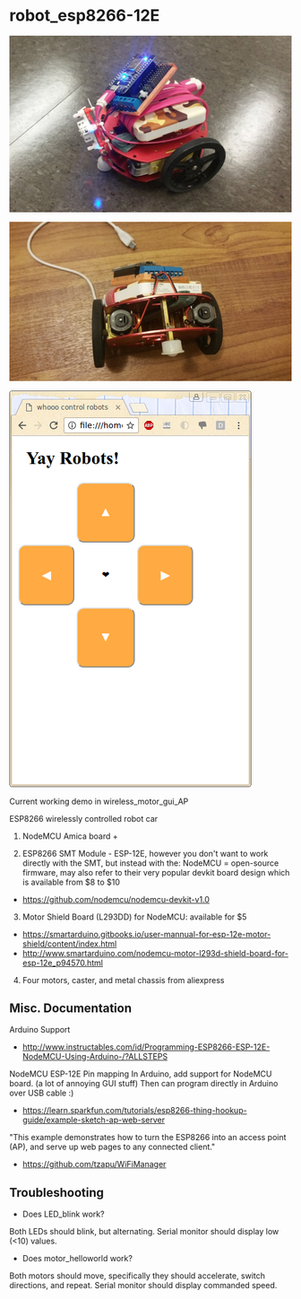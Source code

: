 # robot_esp8266-12E

![Profile of robot](robot.jpg)

![Side profile of robot](robot_sideprofile.jpg)

![HTML GUI screenshot](screenshot.png)

Current working demo in wireless_motor_gui_AP

ESP8266 wirelessly controlled robot car 

1. NodeMCU Amica board + 

2. ESP8266 SMT Module - ESP-12E, however you don't want to work directly with the SMT, but instead with the:
NodeMCU = open-source firmware, may also refer to their very popular devkit board design which is available from $8 to $10

* https://github.com/nodemcu/nodemcu-devkit-v1.0

3. Motor Shield Board (L293DD) for NodeMCU: available for $5

* https://smartarduino.gitbooks.io/user-mannual-for-esp-12e-motor-shield/content/index.html
* http://www.smartarduino.com/nodemcu-motor-l293d-shield-board-for-esp-12e_p94570.html

4. Four motors, caster, and metal chassis from aliexpress


## Misc. Documentation
Arduino Support

* http://www.instructables.com/id/Programming-ESP8266-ESP-12E-NodeMCU-Using-Arduino-/?ALLSTEPS

NodeMCU ESP-12E Pin mapping
In Arduino, add support for NodeMCU board. (a lot of annoying GUI stuff)
Then can program directly in Arduino over USB cable :)

* https://learn.sparkfun.com/tutorials/esp8266-thing-hookup-guide/example-sketch-ap-web-server

"This example demonstrates how to turn the ESP8266 into an access point (AP), and serve up web pages to any connected client."

* https://github.com/tzapu/WiFiManager

## Troubleshooting

* Does LED_blink work?

Both LEDs should blink, but alternating. Serial monitor should display low (<10) values.

* Does motor_helloworld work?

Both motors should move, specifically they should accelerate, switch directions, and repeat. Serial monitor should display commanded speed.

